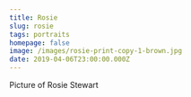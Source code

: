 ```yaml
---
title: Rosie
slug: rosie
tags: portraits
homepage: false
image: /images/rosie-print-copy-1-brown.jpg
date: 2019-04-06T23:00:00.000Z
---
```

Picture of Rosie Stewart
